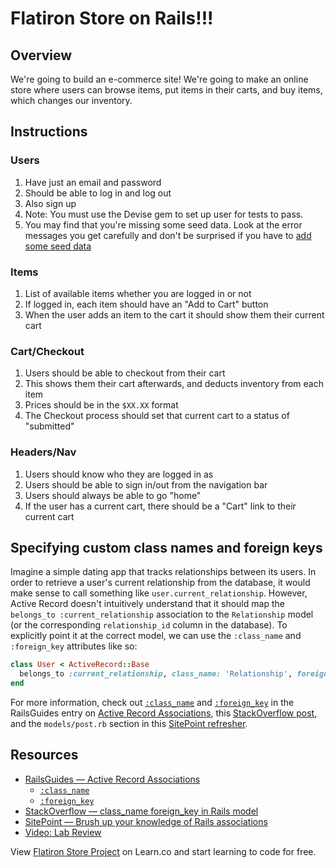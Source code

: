 # Flatiron Store on Rails!!!

## Overview
We're going to build an e-commerce site! We're going to make an online store where users can browse items, put items in their carts, and buy items, which changes our inventory.

## Instructions

### Users
1. Have just an email and password
2. Should be able to log in and log out
3. Also sign up
4. Note: You must use the Devise gem to set up user for tests to pass.
5. You may find that you're missing some seed data. Look at the error messages you get carefully and don't be surprised if you have to [add some seed data](http://edgeguides.rubyonrails.org/active_record_migrations.html#migrations-and-seed-data)

### Items
1. List of available items whether you are logged in or not
2. If logged in, each item should have an "Add to Cart" button
3. When the user adds an item to the cart it should show them their current cart

### Cart/Checkout
1. Users should be able to checkout from their cart
2. This shows them their cart afterwards, and deducts inventory from each item
3. Prices should be in the `$XX.XX` format
4. The Checkout process should set that current cart to a status of "submitted"

### Headers/Nav
1. Users should know who they are logged in as
2. Users should be able to sign in/out from the navigation bar
3. Users should always be able to go "home"
4. If the user has a current cart, there should be a "Cart" link to their current cart

## Specifying custom class names and foreign keys
Imagine a simple dating app that tracks relationships between its users. In order to retrieve a user's current relationship from the database, it would make sense to call something like `user.current_relationship`. However, Active Record doesn't intuitively understand that it should map the `belongs_to :current_relationship` association to the `Relationship` model (or the corresponding `relationship_id` column in the database). To explicitly point it at the correct model, we can use the `:class_name` and `:foreign_key` attributes like so:
```ruby
class User < ActiveRecord::Base
  belongs_to :current_relationship, class_name: 'Relationship', foreign_key: 'relationship_id'
end
```

For more information, check out [`:class_name`][class_name] and [`:foreign_key`][foreign_key] in the RailsGuides entry on [Active Record Associations][RailsGuides], this [StackOverflow post][StackOverflow], and the `models/post.rb` section in this [SitePoint refresher][SitePoint].

## Resources
* [RailsGuides — Active Record Associations][RailsGuides]
  - [`:class_name`][class_name]
  - [`:foreign_key`][foreign_key]
* [StackOverflow — class_name foreign_key in Rails model][StackOverflow]
* [SitePoint — Brush up your knowledge of Rails associations][SitePoint]
* [Video: Lab Review](https://www.youtube.com/watch?v=x_qQCnYPyBk)

[RailsGuides]: http://guides.rubyonrails.org/association_basics.html
[class_name]: http://guides.rubyonrails.org/association_basics.html#options-for-belongs-to-class-name
[foreign_key]: http://guides.rubyonrails.org/association_basics.html#options-for-belongs-to-foreign-key
[StackOverflow]: https://stackoverflow.com/a/41135173
[SitePoint]: https://www.sitepoint.com/brush-up-your-knowledge-of-rails-associations/

<p class='util--hide'>View <a href='https://learn.co/lessons/flatiron-store-project'>Flatiron Store Project</a> on Learn.co and start learning to code for free.</p>
